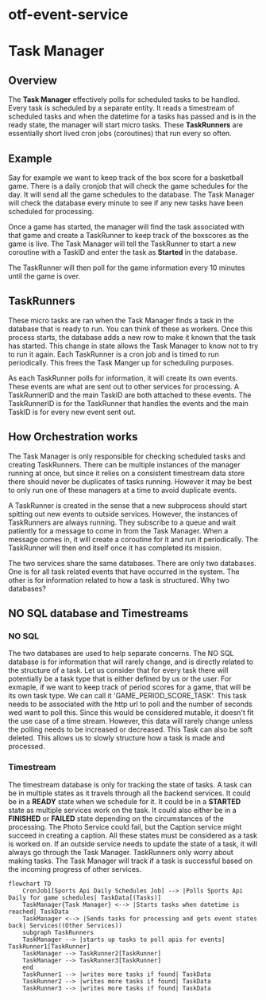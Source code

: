 # otf-event-service

# Task Manager
## Overview

The __Task Manager__ effectively polls for scheduled tasks to be handled. Every task is scheduled by a
separate entity. It reads a timestream of scheduled tasks and when the datetime for a tasks has passed
and is in the ready state, the manager will start micro tasks. These __TaskRunners__ are essentially short lived
cron jobs (coroutines) that run every so often.

## Example
Say for example we want to keep track of the box score for a basketball game.
There is a daily cronjob that will check the game schedules for the day. It will send all the game schedules to
the database. The Task Manager will check the database every minute to see if any new tasks have been scheduled for
processing.

Once a game has started, the manager will find the task associated with that game and create a TaskRunner to keep
track of the boxscores as the game is live. The Task Manager will tell the TaskRunner to start a new coroutine with a TaskID and
enter the task as **Started** in the database.

The TaskRunner will then poll for the game information every 10 minutes until the game is over.

## TaskRunners
These micro tasks are ran when the Task Manager finds a task in the database that is ready to run.
You can think of these as workers.
Once this process starts, the database adds a new row to make it known that the task has started.
This change in state allows the Task Manager to know not to try to run it again.
Each TaskRunner is a cron job and is timed to run periodically. This frees the Task Manger up for
scheduling purposes.

As each TaskRunner polls for information, it will create its own events. These events are what are sent out to
other services for processing. A TaskRunnerID and the main TaskID are both attached to these events.
The TaskRunnerID is for the TaskRunner that handles the events and the main TaskID is for every new event
sent out.

## How Orchestration works
The Task Manager is only responsible for checking scheduled tasks and creating TaskRunners.
There can be multiple instances of the manager running at once, but since it relies on a consistent
timestream data store there should never be duplicates of tasks running. However it may be best
to only run one of these managers at a time to avoid duplicate events.

A TaskRunner is created in the sense that a new subprocess should start spitting out new events to
outside services. However, the instances of TaskRunners are always running. They subscribe to a
queue and wait patiently for a message to come in from the Task Manager. When a message comes in,
it will create a coroutine for it and run it periodically. The TaskRunner will then end itself once
it has completed its mission.

The two services share the same databases. There are only two databases. One is for all task related
events that have occurred in the system. The other is for information related to how a task is structured.
Why two databases?

## NO SQL database and Timestreams
### NO SQL
The two databases are used to help separate concerns. The NO SQL database is for information that will rarely change, and is
directly related to the structure of a task. Let us consider that for every task there will potentially be a task type
that is either defined by us or the user.
For exmaple, if we want to keep track of period scores for a game, that will be its own task type. We can call it
'GAME_PERIOD_SCORE_TASK'. This task needs to be associated with the http url to poll and the number of seconds wed want
to poll this. Since this would be considered mutable, it doesn't fit the use case of a time stream. However, this data
will rarely change unless the polling needs to be increased or decreased. This Task can also be soft deleted.
This allows us to slowly structure how a task is made and processed.

### Timestream
The timestream database is only for tracking the state of tasks. A task can be in multiple states as it travels through all the
backend services. It could be in a **READY** state when we schedule for it. It could be in a **STARTED** state as multiple
services work on the task. It could also either be in a **FINISHED** or **FAILED** state depending on the circumstances of
the processing. The Photo Service could fail, but the Caption service might succeed in creating a caption. All these states
must be considered as a task is worked on. If an outside service needs to update the state of a task, it will always go through
the Task Manager. TaskRunners only worry about making tasks. The Task Manager will track if a task is successful based on
the incoming progress of other services.

 

```mermaid
flowchart TD
    CronJob1[Sports Api Daily Schedules Job] --> |Polls Sports Api Daily for game schedules| TaskData[(Tasks)]
    TaskManager{Task Manager} <--> |Starts tasks when datetime is reached| TaskData
    TaskManager <--> |Sends tasks for processing and gets event states back| Services((Other Services))
    subgraph TaskRunners
    TaskManager --> |starts up tasks to poll apis for events| TaskRunner1[TaskRunner]
    TaskManager --> TaskRunner2[TaskRunner]
    TaskManager --> TaskRunner3[TaskRunner]
    end
    TaskRunner1 --> |writes more tasks if found| TaskData
    TaskRunner2 --> |writes more tasks if found| TaskData
    TaskRunner3 --> |writes more tasks if found| TaskData
```